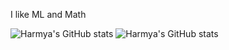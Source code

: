 I like ML and Math

![Harmya's GitHub stats](https://github-readme-stats.vercel.app/api/top-langs/?username=harmya&hide=Jupyter%20Notebook&size_weight=0.8&count_weight=0.2&theme=github_dark#gh-dark-mode-only)
![Harmya's GitHub stats](https://github-readme-stats.vercel.app/api/top-langs/?username=harmya&hide=Jupyter%20Notebook&size_weight=0.8&count_weight=0.2&theme=github_light#gh-light-mode-only)
